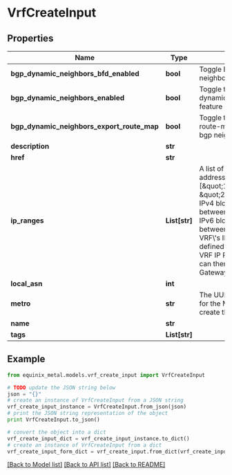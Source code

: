 # VrfCreateInput


## Properties
Name | Type | Description | Notes
------------ | ------------- | ------------- | -------------
**bgp_dynamic_neighbors_bfd_enabled** | **bool** | Toggle BFD on dynamic bgp neighbors sessions | [optional] 
**bgp_dynamic_neighbors_enabled** | **bool** | Toggle to enable the dynamic bgp neighbors feature on the VRF | [optional] 
**bgp_dynamic_neighbors_export_route_map** | **bool** | Toggle to export the VRF route-map to the dynamic bgp neighbors | [optional] 
**description** | **str** |  | [optional] 
**href** | **str** |  | [optional] 
**ip_ranges** | **List[str]** | A list of CIDR network addresses. Like [\&quot;10.0.0.0/16\&quot;, \&quot;2001:d78::/56\&quot;]. IPv4 blocks must be between /8 and /29 in size. IPv6 blocks must be between /56 and /64. A VRF\\&#39;s IP ranges must be defined in order to create VRF IP Reservations, which can then be used for Metal Gateways or Virtual Circuits. | [optional] 
**local_asn** | **int** |  | [optional] 
**metro** | **str** | The UUID (or metro code) for the Metro in which to create this VRF. | 
**name** | **str** |  | 
**tags** | **List[str]** |  | [optional] 

## Example

```python
from equinix_metal.models.vrf_create_input import VrfCreateInput

# TODO update the JSON string below
json = "{}"
# create an instance of VrfCreateInput from a JSON string
vrf_create_input_instance = VrfCreateInput.from_json(json)
# print the JSON string representation of the object
print VrfCreateInput.to_json()

# convert the object into a dict
vrf_create_input_dict = vrf_create_input_instance.to_dict()
# create an instance of VrfCreateInput from a dict
vrf_create_input_form_dict = vrf_create_input.from_dict(vrf_create_input_dict)
```
[[Back to Model list]](../README.md#documentation-for-models) [[Back to API list]](../README.md#documentation-for-api-endpoints) [[Back to README]](../README.md)



